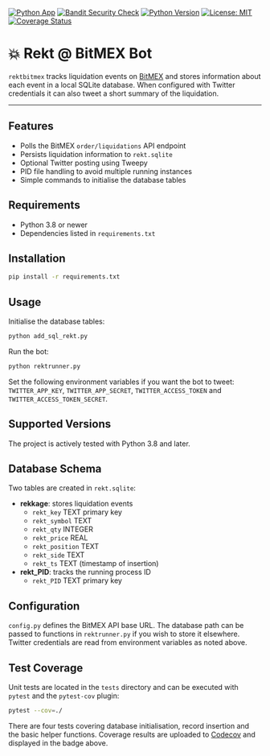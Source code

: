 [![Python App](https://github.com/laisee/rektbitmex/actions/workflows/python-app.yml/badge.svg)](https://github.com/laisee/rektbitmex/actions/workflows/python-app.yml)
[![Bandit Security Check](https://github.com/laisee/rektbitmex/actions/workflows/main.yml/badge.svg)](https://github.com/laisee/rektbitmex/actions/workflows/main.yml)
[![Python Version](https://img.shields.io/badge/python-3.8%2B-blue.svg)](https://www.python.org/)
[![License: MIT](https://img.shields.io/badge/License-MIT-yellow.svg)](https://opensource.org/licenses/MIT)
[![Coverage Status](https://codecov.io/gh/laisee/rektbitmex/branch/master/graph/badge.svg)](https://codecov.io/gh/laisee/rektbitmex)

# 💥 Rekt @ BitMEX Bot

`rektbitmex` tracks liquidation events on [BitMEX](https://www.bitmex.com) and stores
information about each event in a local SQLite database. When configured with
Twitter credentials it can also tweet a short summary of the liquidation.

---

## Features

- Polls the BitMEX `order/liquidations` API endpoint
- Persists liquidation information to `rekt.sqlite`
- Optional Twitter posting using Tweepy
- PID file handling to avoid multiple running instances
- Simple commands to initialise the database tables

## Requirements

- Python 3.8 or newer
- Dependencies listed in `requirements.txt`

## Installation

```bash
pip install -r requirements.txt
```

## Usage

Initialise the database tables:

```bash
python add_sql_rekt.py
```

Run the bot:

```bash
python rektrunner.py
```

Set the following environment variables if you want the bot to tweet:
`TWITTER_APP_KEY`, `TWITTER_APP_SECRET`, `TWITTER_ACCESS_TOKEN` and
`TWITTER_ACCESS_TOKEN_SECRET`.

## Supported Versions

The project is actively tested with Python 3.8 and later.

## Database Schema

Two tables are created in `rekt.sqlite`:

- **rekkage**: stores liquidation events
  - `rekt_key` TEXT primary key
  - `rekt_symbol` TEXT
  - `rekt_qty` INTEGER
  - `rekt_price` REAL
  - `rekt_position` TEXT
  - `rekt_side` TEXT
  - `rekt_ts` TEXT (timestamp of insertion)
- **rekt_PID**: tracks the running process ID
  - `rekt_PID` TEXT primary key

## Configuration

`config.py` defines the BitMEX API base URL. The database path can be passed to
functions in `rektrunner.py` if you wish to store it elsewhere. Twitter
credentials are read from environment variables as noted above.

## Test Coverage

Unit tests are located in the `tests` directory and can be executed with
`pytest` and the `pytest-cov` plugin:

```bash
pytest --cov=./
```

There are four tests covering database initialisation, record insertion and the
basic helper functions. Coverage results are uploaded to [Codecov](https://codecov.io/gh/laisee/rektbitmex) and displayed in the badge above.
